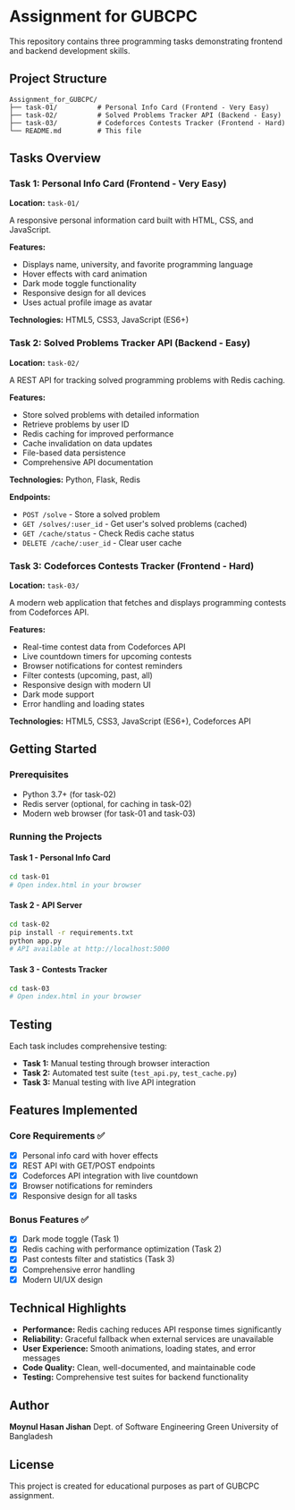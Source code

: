 # Assignment for GUBCPC

This repository contains three programming tasks demonstrating frontend and backend development skills.

## Project Structure

```
Assignment_for_GUBCPC/
├── task-01/          # Personal Info Card (Frontend - Very Easy)
├── task-02/          # Solved Problems Tracker API (Backend - Easy)
├── task-03/          # Codeforces Contests Tracker (Frontend - Hard)
└── README.md         # This file
```

## Tasks Overview

### Task 1: Personal Info Card (Frontend - Very Easy)
**Location:** `task-01/`

A responsive personal information card built with HTML, CSS, and JavaScript.

**Features:**
- Displays name, university, and favorite programming language
- Hover effects with card animation
- Dark mode toggle functionality
- Responsive design for all devices
- Uses actual profile image as avatar

**Technologies:** HTML5, CSS3, JavaScript (ES6+)

### Task 2: Solved Problems Tracker API (Backend - Easy)
**Location:** `task-02/`

A REST API for tracking solved programming problems with Redis caching.

**Features:**
- Store solved problems with detailed information
- Retrieve problems by user ID
- Redis caching for improved performance
- Cache invalidation on data updates
- File-based data persistence
- Comprehensive API documentation

**Technologies:** Python, Flask, Redis

**Endpoints:**
- `POST /solve` - Store a solved problem
- `GET /solves/:user_id` - Get user's solved problems (cached)
- `GET /cache/status` - Check Redis cache status
- `DELETE /cache/:user_id` - Clear user cache

### Task 3: Codeforces Contests Tracker (Frontend - Hard)
**Location:** `task-03/`

A modern web application that fetches and displays programming contests from Codeforces API.

**Features:**
- Real-time contest data from Codeforces API
- Live countdown timers for upcoming contests
- Browser notifications for contest reminders
- Filter contests (upcoming, past, all)
- Responsive design with modern UI
- Dark mode support
- Error handling and loading states

**Technologies:** HTML5, CSS3, JavaScript (ES6+), Codeforces API

## Getting Started

### Prerequisites
- Python 3.7+ (for task-02)
- Redis server (optional, for caching in task-02)
- Modern web browser (for task-01 and task-03)

### Running the Projects

#### Task 1 - Personal Info Card
```bash
cd task-01
# Open index.html in your browser
```

#### Task 2 - API Server
```bash
cd task-02
pip install -r requirements.txt
python app.py
# API available at http://localhost:5000
```

#### Task 3 - Contests Tracker
```bash
cd task-03
# Open index.html in your browser
```

## Testing

Each task includes comprehensive testing:

- **Task 1:** Manual testing through browser interaction
- **Task 2:** Automated test suite (`test_api.py`, `test_cache.py`)
- **Task 3:** Manual testing with live API integration

## Features Implemented

### Core Requirements ✅
- [x] Personal info card with hover effects
- [x] REST API with GET/POST endpoints
- [x] Codeforces API integration with live countdown
- [x] Browser notifications for reminders
- [x] Responsive design for all tasks

### Bonus Features ✅
- [x] Dark mode toggle (Task 1)
- [x] Redis caching with performance optimization (Task 2)
- [x] Past contests filter and statistics (Task 3)
- [x] Comprehensive error handling
- [x] Modern UI/UX design

## Technical Highlights

- **Performance:** Redis caching reduces API response times significantly
- **Reliability:** Graceful fallback when external services are unavailable
- **User Experience:** Smooth animations, loading states, and error messages
- **Code Quality:** Clean, well-documented, and maintainable code
- **Testing:** Comprehensive test suites for backend functionality

## Author

**Moynul Hasan Jishan**
Dept. of Software Engineering
Green University of Bangladesh

## License

This project is created for educational purposes as part of GUBCPC assignment.
